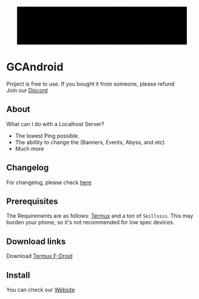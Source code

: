 <p align="center">
    <img src="gif/20221026_150902.gif" alt="gif animated" width="450" height="100">
</p>

# GCAndroid

Project is free to use. If you bought it from someone, please refund\
Join our [Discord](https://discord.gg/2TTSUZZ)

## About

What can I do with a Localhost Server?

* The lowest Ping possible.
* The abillity to change the (Banners, Events, Abyss, and etc)
* Much more

## Changelog

For changelog, please check [here](https://github.com/Score-Inc/GCAndroid/blob/Server/CHANGELOG.md)

## Prerequisites

The Requirements are as follows: [Termux](https://termux.dev/en/) and a ton of `Skillssss`. This may burden your phone, so it's not recommended for low spec devices.

## Download links

Download [Termux F-Droid](https://f-droid.org/repo/com.termux_118.apk)

## Install

You can check our [Website](https://docs.elaxan.com/project/GCAndroid/install)
